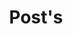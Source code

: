 ---
title: Post's
description: Unter dieser Kategorie findet ihr alle Posts und Auszüge aus meinem Leben!
image:

# Badge style
style:
    background: "#2a9d8f"
    color: "#fff"
---